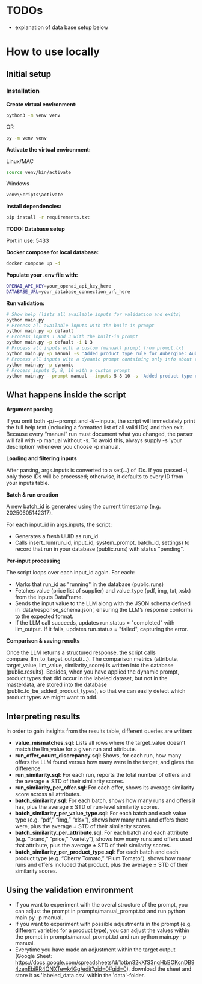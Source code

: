 # TODOs

- explanation of data base setup below

# How to use locally

## Initial setup 

### Installation
**Create virtual environment:**

```bash
python3 -m venv venv
```

OR 
```bash
py -m venv venv
```

**Activate the virtual environment:**

Linux/MAC
```bash
source venv/bin/activate
```

Windows 
```bash
venv\Scripts\activate
```

**Install dependencies:**

```bash
pip install -r requirements.txt
```
**TODO: Database setup**

Port in use: 5433 

**Docker compose for local database:**

```bash
docker compose up -d
```

**Populate your .env file with:**

```bash
OPENAI_API_KEY=your_openai_api_key_here
DATABASE_URL=your_database_connection_url_here
```

**Run validation:**
```bash
# Show help (lists all available inputs for validation and exits)
python main.py
# Process all available inputs with the built-in prompt
python main.py -p default
# Process inputs 1 and 3 with the built-in prompt
python main.py -p default -i 1 3
# Process all inputs with a custom (manual) prompt from prompt.txt
python main.py -p manual -s 'Added product type rule for Aubergine: Aubergine is by default purple.'
# Process all inputs with a dynamic prompt containing only info about the relevant product types
python main.py -p dynamic
# Process inputs 5, 8, 10 with a custom prompt
python main.py --prompt manual --inputs 5 8 10 -s 'Added product type rule for Aubergine: Aubergine is by default purple.'
```


## What happens inside the script
**Argument parsing**

If you omit both -p/--prompt and -i/--inputs, the script will immediately print the full help text (including a formatted list of all valid IDs) and then exit. Because every “manual” run must document what you changed, the parser will fail with -p manual without -s. To avoid this, always supply -s 'your description' whenever you choose -p manual.

**Loading and filtering inputs**

After parsing, args.inputs is converted to a set(...) of IDs.
If you passed -i, only those IDs will be processed; otherwise, it defaults to every ID from your inputs table.

**Batch & run creation**

A new batch_id is generated using the current timestamp (e.g. 20250605142317).

For each input_id in args.inputs, the script:
* Generates a fresh UUID as run_id.
* Calls insert_run(run_id, input_id, system_prompt, batch_id, settings) to record that run in your database (public.runs) with status "pending".

**Per-input processing**

The script loops over each input_id again. For each:
* Marks that run_id as "running" in the database (public.runs)
* Fetches value (price list of supplier) and value_type (pdf, img, txt, xslx) from the inputs DataFrame.
* Sends the input value to the LLM along with the JSON schema defined in 'data/response_schema.json', ensuring the LLM’s response conforms to the expected format.
* If the LLM call succeeds, updates run.status = "completed" with llm_output. If it fails, updates run.status = "failed", capturing the error.

**Comparison & saving results**

Once the LLM returns a structured response, the script calls compare_llm_to_target_output(...).
The comparison metrics (attribute, target_value, llm_value, similarity_score) is written into the database (public.results). Besides, when you have applied the dynamic prompt, product types that did occur in the labeled dataset, but not in the masterdata, are stored into the database (public.to_be_added_product_types), so that we can easily detect which product types we might want to add.

## Interpreting results

In order to gain insights from the results table, different queries are written:
* **value_mismatches.sql**: Lists all rows where the target_value doesn’t match the llm_value for a given run and attribute.
* **run_offer_count_discrepancy.sql**: Shows, for each run, how many offers the LLM found versus how many were in the target, and gives the difference.
* **run_similarity.sql**: For each run, reports the total number of offers and the average ± STD of their similarity scores.
* **run_similarity_per_offer.sql**: For each offer, shows its average similarity score across all attributes.
* **batch_similarity.sql**: For each batch, shows how many runs and offers it has, plus the average ± STD of run-level similarity scores.
* **batch_similarity_per_value_type.sql**: For each batch and each value type (e.g. “pdf,” “img,” “xlsx”), shows how many runs and offers there were, plus the average ± STD of their similarity scores.
* **batch_similarity_per_attribute.sql**: For each batch and each attribute (e.g. “brand,” “price,” “variety”), shows how many runs and offers used that attribute, plus the average ± STD of their similarity scores.
* **batch_similarity_per_product_type.sql**: For each batch and each product type (e.g. “Cherry Tomato,” “Plum Tomato”), shows how many runs and offers included that product, plus the average ± STD of their similarity scores.

## Using the validation environment
* If you want to experiment with the overal structure of the prompt, you can adjust the prompt in prompts/manual_prompt.txt and run python main.py -p manual.
* If you want to experiment with possible adjustments in the prompt (e.g. different varieties for a product type), you can adjust the values within the prompt in prompts/manual_prompt.txt and run python main.py -p manual.
* Everytime you have made an adjustment within the target output (Google Sheet: https://docs.google.com/spreadsheets/d/1otbn32kXfS3nqHbBOKcnDB94zenEbiRR4QNXTewk4Gg/edit?gid=0#gid=0), download the sheet and store it as 'labeled_data.csv' within the 'data'-folder. 
